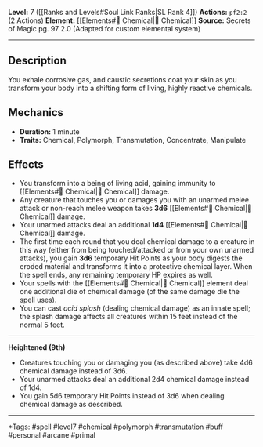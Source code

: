 **Level:** 7 ([[Ranks and Levels#Soul Link Ranks|SL Rank 4]])
**Actions:** `pf2:2` (2 Actions)
**Element:** [[Elements#🧪 Chemical|🧪 Chemical]]
**Source:** Secrets of Magic pg. 97 2.0 (Adapted for custom elemental system)

---

## Description

You exhale corrosive gas, and caustic secretions coat your skin as you transform your body into a shifting form of living, highly reactive chemicals.

## Mechanics

-   **Duration:** 1 minute
-   **Traits:** Chemical, Polymorph, Transmutation, Concentrate, Manipulate

## Effects

-   You transform into a being of living acid, gaining immunity to [[Elements#🧪 Chemical|🧪 Chemical]] damage.
-   Any creature that touches you or damages you with an unarmed melee attack or non-reach melee weapon takes **3d6** [[Elements#🧪 Chemical|🧪 Chemical]] damage.
-   Your unarmed attacks deal an additional **1d4** [[Elements#🧪 Chemical|🧪 Chemical]] damage.
-   The first time each round that you deal chemical damage to a creature in this way (either from being touched/attacked or from your own unarmed attacks), you gain **3d6** temporary Hit Points as your body digests the eroded material and transforms it into a protective chemical layer. When the spell ends, any remaining temporary HP expires as well.
-   Your spells with the [[Elements#🧪 Chemical|🧪 Chemical]] element deal one additional die of chemical damage (of the same damage die the spell uses).
-   You can cast *acid splash* (dealing chemical damage) as an innate spell; the splash damage affects all creatures within 15 feet instead of the normal 5 feet.

---
**Heightened (9th)**
-   Creatures touching you or damaging you (as described above) take 4d6 chemical damage instead of 3d6.
-   Your unarmed attacks deal an additional 2d4 chemical damage instead of 1d4.
-   You gain 5d6 temporary Hit Points instead of 3d6 when dealing chemical damage as described.

---
*Tags: #spell #level7 #chemical #polymorph #transmutation #buff #personal #arcane #primal 
